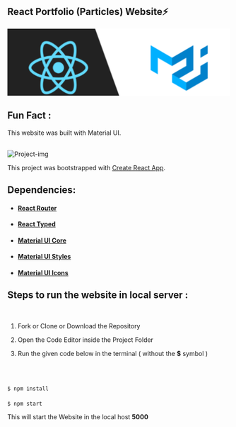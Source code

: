 ## React Portfolio (Particles) Website⚡

<img src='./src/assets/images/banner.png' generator alt='banner'>

## Fun Fact :

This website was built with Material UI.

<br />

<img src='https://user-images.githubusercontent.com/34863222/90825278-51f62580-e356-11ea-96ba-a5131e049b36.gif' alt='Project-img' margin="auto" width='auto-fit'>

This project was bootstrapped with [Create React App](https://github.com/facebook/create-react-app).

## Dependencies:

- #### [React Router](https://www.npmjs.com/package/react-router)
- #### [React Typed](https://www.npmjs.com/package/react-typed)
- #### [Material UI Core](https://material-ui.com/)
- #### [Material UI Styles](https://material-ui.com/styles/basics/)
- #### [Material UI Icons](https://material-ui.com/components/material-icons/)

## Steps to run the website in local server :

<br />

1. Fork or Clone or Download the Repository

2. Open the Code Editor inside the Project Folder

3. Run the given code below in the terminal ( without the **$** symbol )

<br />

```javascript

$ npm install

$ npm start

```

This will start the Website in the local host **5000**